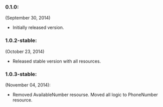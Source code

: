 ### 0.1.0:
(September 30, 2014)

- Initially released version.

### 1.0.2-stable:
(October 23, 2014)

- Released stable version with all resources.

### 1.0.3-stable:
(November 04, 2014):

- Removed AvailableNumber resourse. Moved all logic to PhoneNumber resource.
